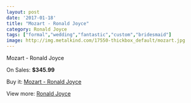 ```yaml
---
layout: post
date: '2017-01-18'
title: "Mozart - Ronald Joyce"
category: Ronald Joyce
tags: ["formal","wedding","fantastic","custom","bridesmaid"]
image: http://img.metalkind.com/17550-thickbox_default/mozart.jpg
---
```

Mozart - Ronald Joyce

On Sales: **$345.99**
<a href="https://www.metalkind.com/en/ronald-joyce/7499-mozart.html"><amp-img layout="responsive" width="600" height="600" src="//img.metalkind.com/17550-thickbox_default/mozart.jpg" alt="Mozart - Ronald Joyce 0" /></a>

Buy it: [Mozart - Ronald Joyce](https://www.metalkind.com/en/ronald-joyce/7499-mozart.html "Mozart - Ronald Joyce")

View more: [Ronald Joyce](https://www.metalkind.com/en/110-ronald-joyce "Ronald Joyce")